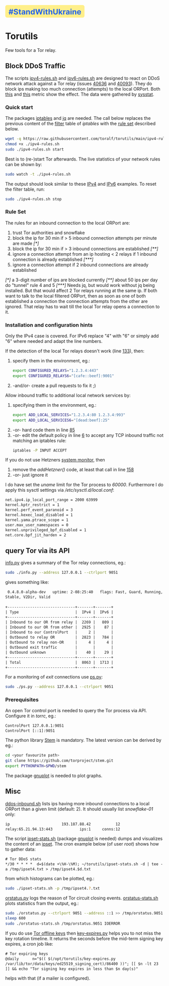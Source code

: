 [![StandWithUkraine](https://raw.githubusercontent.com/vshymanskyy/StandWithUkraine/main/badges/StandWithUkraine.svg)](https://github.com/vshymanskyy/StandWithUkraine/blob/main/docs/README.md)

# Torutils

Few tools for a Tor relay.

## Block DDoS Traffic

The scripts [ipv4-rules.sh](./ipv4-rules.sh) and [ipv6-rules.sh](./ipv6-rules.sh) are designed
to react on DDoS network attack against a Tor relay
(issues [40636](https://gitlab.torproject.org/tpo/core/tor/-/issues/40636)
and [40093](https://gitlab.torproject.org/tpo/community/support/-/issues/40093#note_2841393)).
They do block ips making too much connection (attempts) to the local ORPort.
Both [this](./metrics-1.svg) and [this](./metrics-2.svg) metric show the effect.
The data were gathered by [sysstat](http://pagesperso-orange.fr/sebastien.godard/).

### Quick start
The packages [iptables](https://www.netfilter.org/projects/iptables/) and [jq](https://stedolan.github.io/jq/) are needed.
The call below replaces the previous content of the [filter](https://upload.wikimedia.org/wikipedia/commons/3/37/Netfilter-packet-flow.svg) table of _iptables_ with the [rule set](#rule-set) described below.

```bash
wget -q https://raw.githubusercontent.com/toralf/torutils/main/ipv4-rules.sh -O ipv4-rules.sh
chmod +x ./ipv4-rules.sh
sudo ./ipv4-rules.sh start
```

Best is to (re-)start Tor afterwards.
The live statistics of your network rules can be shown by:

```bash
sudo watch -t ./ipv4-rules.sh
```

The output should look similar to these [IPv4](./iptables-L.txt) and [IPv6](./ip6tables-L.txt) examples.
To reset the filter table, run:

```bash
sudo ./ipv4-rules.sh stop
```

### Rule Set
The rules for an inbound connection to the local ORPort are:

1. trust Tor authorities and snowflake
2. block the ip for 30 min if > 5 inbound connection attempts per minute are made _[*]_
3. block the ip for 30 min if > 3 inbound connections are established _[**]_
4. ignore a connection attempt from an ip hosting < 2 relays if 1 inbound connection is already established _[***]_
5. ignore a connection attempt if 2 inbound connections are already established

_[*]_ a 3-digit number of ips are blocked currently
_[**]_ about 50 ips per day do "tunnel" rule 4 and 5
_[***]_ Needs jq, but would work without jq being installed.
But that would affect 2 Tor relays running at the same ip.
If both want to talk to the local filtered ORPort, then as soon as one of both established a connection
the connection attempts from the other are ignored.
That relay has to wait till the local Tor relay opens a connection to it.

### Installation and configuration hints

Only the IPv4 case is covered.
For IPv6 replace "4" with "6" or simply add "6" where needed and adapt the line numbers.

If the detection of the local Tor relays doesn't work (line [133](ipv4-rules.sh#L133)), then:
1. specify them in the environment, eg.:
    ```bash
    export CONFIGURED_RELAYS="1.2.3.4:443"
    export CONFIGURED_RELAYS6="[cafe::beef]:9001"
    ```
1. -and/or- create a pull requests to fix it ;)

Allow inbound traffic to additional local network services by:
1. specifying them in the environment, eg.:
    ```bash
    export ADD_LOCAL_SERVICES="1.2.3.4:80 1.2.3.4:993"
    export ADD_LOCAL_SERVICES6="[dead:beef]:25"
    ```
1. -or- hard code them in line [85](ipv4-rules.sh#L85)
1. -or- edit the default policy in line [6](ipv4-rules.sh#L6) to accept any TCP inbound traffic not matching an iptables rule:
    ```bash
    iptables -P INPUT ACCEPT
    ```

If you do not use Hetzners [system monitor](https://docs.hetzner.com/robot/dedicated-server/security/system-monitor/), then
1. remove the _addHetzner()_ code, at least that call in line [158](ipv4-rules.sh#L158)
1. -or- just ignore it

I do have set the _uname_ limit for the Tor process to _60000_.
Furthermore I do apply this sysctl settings via _/etc/sysctl.d/local.conf_:

```console
net.ipv4.ip_local_port_range = 2000 63999
kernel.kptr_restrict = 1
kernel.perf_event_paranoid = 3
kernel.kexec_load_disabled = 1
kernel.yama.ptrace_scope = 1
user.max_user_namespaces = 0
kernel.unprivileged_bpf_disabled = 1
net.core.bpf_jit_harden = 2
```

## query Tor via its API

[info.py](./info.py) gives a summary of the Tor relay connections, eg.:

```bash
sudo ./info.py --address 127.0.0.1 --ctrlport 9051
```

gives something like:

```console
 0.4.8.0-alpha-dev   uptime: 2-08:25:40   flags: Fast, Guard, Running, Stable, V2Dir, Valid

+------------------------------+-------+-------+
| Type                         |  IPv4 |  IPv6 |
+------------------------------+-------+-------+
| Inbound to our OR from relay |  2269 |   809 |
| Inbound to our OR from other |  2925 |    87 |
| Inbound to our ControlPort   |     2 |       |
| Outbound to relay OR         |  2823 |   784 |
| Outbound to relay non-OR     |     4 |     4 |
| Outbound exit traffic        |       |       |
| Outbound unknown             |    40 |    29 |
+------------------------------+-------+-------+
| Total                        |  8063 |  1713 |
+------------------------------+-------+-------+
```

For a monitoring of _exit_ connections use [ps.py](./ps.py):

```bash
sudo ./ps.py --address 127.0.0.1 --ctrlport 9051
```

### Prerequisites
An open Tor control port is needed to query the Tor process via API.
Configure it in _torrc_, eg.:

```console
ControlPort 127.0.0.1:9051
ControlPort [::1]:9051
```

The python library [Stem](https://stem.torproject.org/index.html) is mandatory.
The latest version can be derived by eg.:

```bash
cd <your favourite path>
git clone https://github.com/torproject/stem.git
export PYTHONPATH=$PWD/stem
```

The package [gnuplot](http://www.gnuplot.info/) is needed to plot graphs.

## Misc

[ddos-inbound.sh](./ddos-inbound.sh) lists ips having more inbound connections to a local ORPort than a given limit (default: 2).
It should usually list _snowflake-01_ only:

```console
ip                       193.187.88.42           12
relay:65.21.94.13:443            ips:1     conns:12   
```

The script [ipset-stats.sh](./ipset-stats.sh) (package [gnuplot](http://www.gnuplot.info/) is needed)
dumps and visualizes the content of an [ipset](https://ipset.netfilter.org).
The cron example below (of user _root_) shows how to gather data:

```cron
# Tor DDoS stats
*/30 * * * *  d=$(date +\%H-\%M); ~/torutils/ipset-stats.sh -d | tee -a /tmp/ipset4.txt > /tmp/ipset4.$d.txt
```

from which histograms can be plotted, eg.:

```bash
sudo ./ipset-stats.sh -p /tmp/ipset4.?.txt
```

[orstatus.py](./orstatus.py) logs the reason of Tor circuit closing events.
[orstatus-stats.sh](./orstatus-stats.sh) plots statistics fram the output, eg.:

```bash
sudo ./orstatus.py --ctrlport 9051 --address ::1 >> /tmp/orstatus.9051 &
sleep 600
sudo ./orstatus-stats.sh /tmp/orstatus.9051 IOERROR
```

If you do use [Tor offline keys](https://support.torproject.org/relay-operators/offline-ed25519/)
then [key-expires.py](./key-expires.py) helps you to not miss the key rotation timeline.
It returns the seconds before the mid-term signing key expires, a cron job like:

```cron
# Tor expiring keys
@daily      n="$(( $(/opt/torutils/key-expires.py /var/lib/tor/data/keys/ed25519_signing_cert)/86400 ))"; [[ $n -lt 23 ]] && echo "Tor signing key expires in less than $n day(s)"
```

helps with that (if a mailer is configured).
